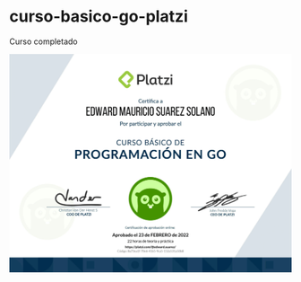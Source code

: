 # curso-basico-go-platzi

Curso completado

![Esta es una imagen de ejemplo](./diploma-programacion-golang-1.png)